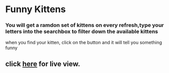# Funny Kittens
###  You will get a ramdon set of kittens on every refresh,type your letters into the searchbox to filter down the available kittens
when you find your kitten, click on the button and it will tell you something funny

## **click [here]( https://alex-huxd.github.io/crazyKittens/) for live view.**
